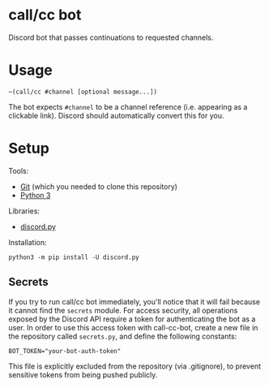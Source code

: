 # call/cc bot
Discord bot that passes continuations to requested channels.

# Usage

    ~(call/cc #channel [optional message...])

The bot expects `#channel` to be a channel reference (i.e. appearing as a
clickable link). Discord should automatically convert this for you.

# Setup

Tools:

* [Git](https://git-scm.com/) (which you needed to clone this repository)
* [Python 3](https://www.python.org/)

Libraries:

* [discord.py](https://github.com/Rapptz/discord.py)

Installation:

    python3 -m pip install -U discord.py

## Secrets

If you try to run call/cc bot immediately, you'll notice that it will fail
because it cannot find the `secrets` module. For access security, all operations
exposed by the Discord API require a token for authenticating the bot as a user.
In order to use this access token with call-cc-bot, create a new file in the
repository called `secrets.py`, and define the following constants:

    BOT_TOKEN="your-bot-auth-token"

This file is explicitly excluded from the repository (via .gitignore), to
prevent sensitive tokens from being pushed publicly.
